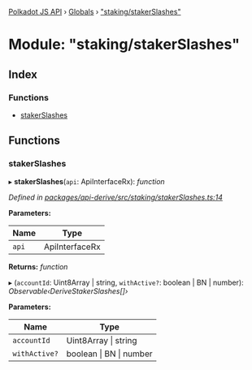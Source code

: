 [Polkadot JS API](../README.md) › [Globals](../globals.md) › ["staking/stakerSlashes"](_staking_stakerslashes_.md)

# Module: "staking/stakerSlashes"

## Index

### Functions

* [stakerSlashes](_staking_stakerslashes_.md#stakerslashes)

## Functions

###  stakerSlashes

▸ **stakerSlashes**(`api`: ApiInterfaceRx): *function*

*Defined in [packages/api-derive/src/staking/stakerSlashes.ts:14](https://github.com/polkadot-js/api/blob/8976ded37f/packages/api-derive/src/staking/stakerSlashes.ts#L14)*

**Parameters:**

Name | Type |
------ | ------ |
`api` | ApiInterfaceRx |

**Returns:** *function*

▸ (`accountId`: Uint8Array | string, `withActive?`: boolean | BN | number): *Observable‹DeriveStakerSlashes[]›*

**Parameters:**

Name | Type |
------ | ------ |
`accountId` | Uint8Array &#124; string |
`withActive?` | boolean &#124; BN &#124; number |
